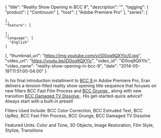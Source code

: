 {
  "title": "Reality Show Opening in BCC 9",
  "description": "",
  "tagging": {
    "product": [
      "Continuum"
    ],
    "host": [
      "Adobe Premiere Pro"
    ],
    "series": [

    ],
    "feature": [

    ],
    "language": [
      "English"
    ]
  },
  "thumbnail_url": "https://img.youtube.com/vi/iD0oq9QXYlc/0.jpg",
  "video_url": "https://youtu.be/iD0oq9QXYlc",
  "video_id": "iD0oq9QXYlc",
  "video_name": "reality-show-opening-in-bcc-9",
  "date": "2014-05-19T11:51:00-04:00"
}

In his final introduction installment to [ BCC 9 ](/products/continuum/) in Adobe Premiere Pro, Eran delivers a tension-filled reality show opening title sequence that focuses on new filters BCC Fast Film Process and [ BCC Grunge ](/products/continuum-units/stylize/) , along with new transition [ BCC Damaged TV Dissolve ](/products/continuum-units/transitions/). His get-started-quick advice? Always start with a built-in preset!

Filters Used Include: BCC Color Correction, BCC Extruded Text, BCC UpRez, BCC Fast Film Process, BCC Grunge, BCC Damaged TV Dissolve

Featured Units: Color and Tone, 3D Objects, Image Restoration, Film Style, Stylize, Transitions


